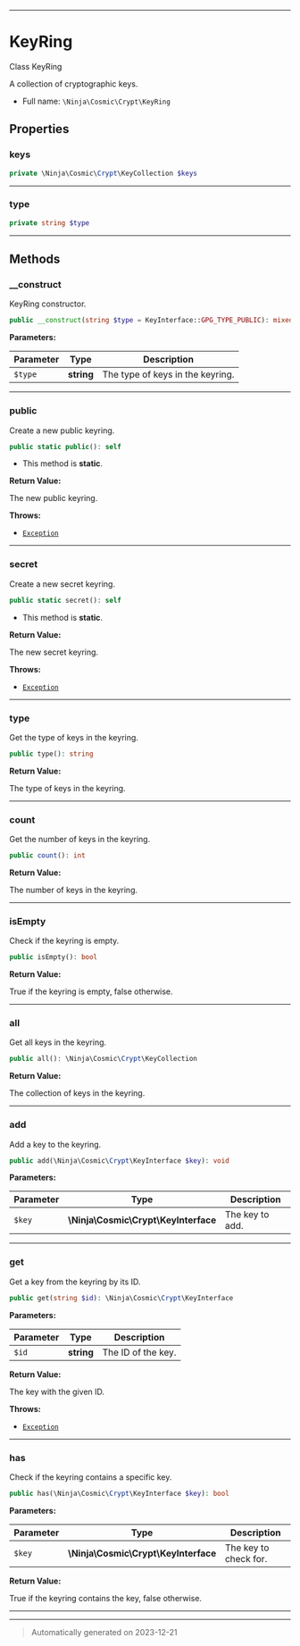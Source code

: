 ***

# KeyRing

Class KeyRing

A collection of cryptographic keys.

* Full name: `\Ninja\Cosmic\Crypt\KeyRing`



## Properties


### keys



```php
private \Ninja\Cosmic\Crypt\KeyCollection $keys
```






***

### type



```php
private string $type
```






***

## Methods


### __construct

KeyRing constructor.

```php
public __construct(string $type = KeyInterface::GPG_TYPE_PUBLIC): mixed
```








**Parameters:**

| Parameter | Type | Description |
|-----------|------|-------------|
| `$type` | **string** | The type of keys in the keyring. |





***

### public

Create a new public keyring.

```php
public static public(): self
```



* This method is **static**.





**Return Value:**

The new public keyring.



**Throws:**

- [`Exception`](../../../Exception.md)



***

### secret

Create a new secret keyring.

```php
public static secret(): self
```



* This method is **static**.





**Return Value:**

The new secret keyring.



**Throws:**

- [`Exception`](../../../Exception.md)



***

### type

Get the type of keys in the keyring.

```php
public type(): string
```









**Return Value:**

The type of keys in the keyring.




***

### count

Get the number of keys in the keyring.

```php
public count(): int
```









**Return Value:**

The number of keys in the keyring.




***

### isEmpty

Check if the keyring is empty.

```php
public isEmpty(): bool
```









**Return Value:**

True if the keyring is empty, false otherwise.




***

### all

Get all keys in the keyring.

```php
public all(): \Ninja\Cosmic\Crypt\KeyCollection
```









**Return Value:**

The collection of keys in the keyring.




***

### add

Add a key to the keyring.

```php
public add(\Ninja\Cosmic\Crypt\KeyInterface $key): void
```








**Parameters:**

| Parameter | Type | Description |
|-----------|------|-------------|
| `$key` | **\Ninja\Cosmic\Crypt\KeyInterface** | The key to add. |





***

### get

Get a key from the keyring by its ID.

```php
public get(string $id): \Ninja\Cosmic\Crypt\KeyInterface
```








**Parameters:**

| Parameter | Type | Description |
|-----------|------|-------------|
| `$id` | **string** | The ID of the key. |


**Return Value:**

The key with the given ID.



**Throws:**

- [`Exception`](../../../Exception.md)



***

### has

Check if the keyring contains a specific key.

```php
public has(\Ninja\Cosmic\Crypt\KeyInterface $key): bool
```








**Parameters:**

| Parameter | Type | Description |
|-----------|------|-------------|
| `$key` | **\Ninja\Cosmic\Crypt\KeyInterface** | The key to check for. |


**Return Value:**

True if the keyring contains the key, false otherwise.




***


***
> Automatically generated on 2023-12-21
